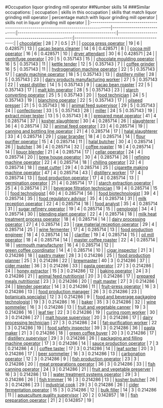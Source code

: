 #Occupation liquor grinding mill operator
##Number skills 14
###Similar occupations:
| occupation                                                                              |   skills in this occupation |   skills that match liquor grinding mill operator |   percentage match with liquor grinding mill operator |   skills not in liquor grinding mill operator |
|:----------------------------------------------------------------------------------------|----------------------------:|--------------------------------------------------:|------------------------------------------------------:|----------------------------------------------:|
| [chocolatier](chocolatier.md)                                                           |                          28 |                                                 7 |                                              0.5      |                                            21 |
| [cocoa press operator](cocoa_press_operator.md)                                         |                          19 |                                                 6 |                                              0.428571 |                                            13 |
| [cacao beans cleaner](cacao_beans_cleaner.md)                                           |                          14 |                                                 6 |                                              0.428571 |                                             8 |
| [cocoa mill operator](cocoa_mill_operator.md)                                           |                          16 |                                                 6 |                                              0.428571 |                                            10 |
| [dryer attendant](dryer_attendant.md)                                                   |                          30 |                                                 6 |                                              0.428571 |                                            24 |
| [centrifuge operator](centrifuge_operator.md)                                           |                          20 |                                                 5 |                                              0.357143 |                                            15 |
| [chocolate moulding operator](chocolate_moulding_operator.md)                           |                          16 |                                                 5 |                                              0.357143 |                                            11 |
| [kettle tender](kettle_tender.md)                                                       |                          12 |                                                 5 |                                              0.357143 |                                             7 |
| [coffee grinder](coffee_grinder.md)                                                     |                          16 |                                                 5 |                                              0.357143 |                                            11 |
| [hydrogenation machine operator](hydrogenation_machine_operator.md)                     |                          22 |                                                 5 |                                              0.357143 |                                            17 |
| [candy machine operator](candy_machine_operator.md)                                     |                          18 |                                                 5 |                                              0.357143 |                                            13 |
| [distillery miller](distillery_miller.md)                                               |                          28 |                                                 5 |                                              0.357143 |                                            23 |
| [dairy products manufacturing worker](dairy_products_manufacturing_worker.md)           |                          27 |                                                 5 |                                              0.357143 |                                            22 |
| [yeast distiller](yeast_distiller.md)                                                   |                          14 |                                                 5 |                                              0.357143 |                                             9 |
| [cacao bean roaster](cacao_bean_roaster.md)                                             |                          22 |                                                 5 |                                              0.357143 |                                            17 |
| [malt kiln operator](malt_kiln_operator.md)                                             |                          28 |                                                 5 |                                              0.357143 |                                            23 |
| [starch converting operator](starch_converting_operator.md)                             |                          25 |                                                 5 |                                              0.357143 |                                            20 |
| [food technician](food_technician.md)                                                   |                          24 |                                                 5 |                                              0.357143 |                                            19 |
| [blanching operator](blanching_operator.md)                                             |                          22 |                                                 5 |                                              0.357143 |                                            17 |
| [oilseed presser](oilseed_presser.md)                                                   |                          21 |                                                 5 |                                              0.357143 |                                            16 |
| [animal feed supervisor](animal_feed_supervisor.md)                                     |                          29 |                                                 5 |                                              0.357143 |                                            24 |
| [confectioner](confectioner.md)                                                         |                          33 |                                                 5 |                                              0.357143 |                                            28 |
| [miller](miller.md)                                                                     |                          24 |                                                 5 |                                              0.357143 |                                            19 |
| [extract mixer tester](extract_mixer_tester.md)                                         |                          13 |                                                 5 |                                              0.357143 |                                             8 |
| [prepared meat operator](prepared_meat_operator.md)                                     |                          41 |                                                 4 |                                              0.285714 |                                            37 |
| [kosher slaughterer](kosher_slaughterer.md)                                             |                          30 |                                                 4 |                                              0.285714 |                                            26 |
| [slaughterer](slaughterer.md)                                                           |                          36 |                                                 4 |                                              0.285714 |                                            32 |
| [animal feed operator](animal_feed_operator.md)                                         |                          23 |                                                 4 |                                              0.285714 |                                            19 |
| [canning and bottling line operator](canning_and_bottling_line_operator.md)             |                          21 |                                                 4 |                                              0.285714 |                                            17 |
| [halal slaughterer](halal_slaughterer.md)                                               |                          33 |                                                 4 |                                              0.285714 |                                            29 |
| [cigar brander](cigar_brander.md)                                                       |                          18 |                                                 4 |                                              0.285714 |                                            14 |
| [flour purifier operator](flour_purifier_operator.md)                                   |                          15 |                                                 4 |                                              0.285714 |                                            11 |
| [halal butcher](halal_butcher.md)                                                       |                          30 |                                                 4 |                                              0.285714 |                                            26 |
| [butcher](butcher.md)                                                                   |                          36 |                                                 4 |                                              0.285714 |                                            32 |
| [coffee roaster](coffee_roaster.md)                                                     |                          18 |                                                 4 |                                              0.285714 |                                            14 |
| [liquor blender](liquor_blender.md)                                                     |                          21 |                                                 4 |                                              0.285714 |                                            17 |
| [cellar operator](cellar_operator.md)                                                   |                          24 |                                                 4 |                                              0.285714 |                                            20 |
| [brew house operator](brew_house_operator.md)                                           |                          30 |                                                 4 |                                              0.285714 |                                            26 |
| [refining machine operator](refining_machine_operator.md)                               |                          22 |                                                 4 |                                              0.285714 |                                            18 |
| [chilling operator](chilling_operator.md)                                               |                          22 |                                                 4 |                                              0.285714 |                                            18 |
| [meat cutter](meat_cutter.md)                                                           |                          29 |                                                 4 |                                              0.285714 |                                            25 |
| [cigarette making machine operator](cigarette_making_machine_operator.md)               |                          47 |                                                 4 |                                              0.285714 |                                            43 |
| [distillery worker](distillery_worker.md)                                               |                          17 |                                                 4 |                                              0.285714 |                                            13 |
| [food production operator](food_production_operator.md)                                 |                          17 |                                                 4 |                                              0.285714 |                                            13 |
| [germination operator](germination_operator.md)                                         |                          21 |                                                 4 |                                              0.285714 |                                            17 |
| [starch extraction operator](starch_extraction_operator.md)                             |                          25 |                                                 4 |                                              0.285714 |                                            21 |
| [beverage filtration technician](beverage_filtration_technician.md)                     |                          19 |                                                 4 |                                              0.285714 |                                            15 |
| [food technologist](food_technologist.md)                                               |                          60 |                                                 4 |                                              0.285714 |                                            56 |
| [food biotechnologist](food_biotechnologist.md)                                         |                          39 |                                                 4 |                                              0.285714 |                                            35 |
| [food regulatory advisor](food_regulatory_advisor.md)                                   |                          35 |                                                 4 |                                              0.285714 |                                            31 |
| [milk reception operator](milk_reception_operator.md)                                   |                          22 |                                                 4 |                                              0.285714 |                                            18 |
| [food analyst](food_analyst.md)                                                         |                          35 |                                                 4 |                                              0.285714 |                                            31 |
| [sugar refinery operator](sugar_refinery_operator.md)                                   |                          19 |                                                 4 |                                              0.285714 |                                            15 |
| [oenologist](oenologist.md)                                                             |                          34 |                                                 4 |                                              0.285714 |                                            30 |
| [blending plant operator](blending_plant_operator.md)                                   |                          22 |                                                 4 |                                              0.285714 |                                            18 |
| [milk heat treatment process operator](milk_heat_treatment_process_operator.md)         |                          18 |                                                 4 |                                              0.285714 |                                            14 |
| [dairy processing operator](dairy_processing_operator.md)                               |                          27 |                                                 4 |                                              0.285714 |                                            23 |
| [raw material reception operator](raw_material_reception_operator.md)                   |                          29 |                                                 4 |                                              0.285714 |                                            25 |
| [wine fermenter](wine_fermenter.md)                                                     |                          17 |                                                 4 |                                              0.285714 |                                            13 |
| [food production engineer](food_production_engineer.md)                                 |                          18 |                                                 4 |                                              0.285714 |                                            14 |
| [clarifier](clarifier.md)                                                               |                          19 |                                                 4 |                                              0.285714 |                                            15 |
| [oil mill operator](oil_mill_operator.md)                                               |                          18 |                                                 4 |                                              0.285714 |                                            14 |
| [master coffee roaster](master_coffee_roaster.md)                                       |                          22 |                                                 4 |                                              0.285714 |                                            18 |
| [vermouth manufacturer](vermouth_manufacturer.md)                                       |                          16 |                                                 4 |                                              0.285714 |                                            12 |
| [green coffee coordinator](green coffee coordinator.md)                                 |                          14 |                                                 4 |                                              0.285714 |                                            10 |
| [cigar inspector](cigar_inspector.md)                                                   |                          21 |                                                 3 |                                              0.214286 |                                            18 |
| [pastry maker](pastry_maker.md)                                                         |                          28 |                                                 3 |                                              0.214286 |                                            25 |
| [food production planner](food_production_planner.md)                                   |                          25 |                                                 3 |                                              0.214286 |                                            22 |
| [brewmaster](brewmaster.md)                                                             |                          40 |                                                 3 |                                              0.214286 |                                            37 |
| [cider master](cider_master.md)                                                         |                          36 |                                                 3 |                                              0.214286 |                                            33 |
| [pasta operator](pasta_operator.md)                                                     |                          27 |                                                 3 |                                              0.214286 |                                            24 |
| [honey extractor](honey_extractor.md)                                                   |                          15 |                                                 3 |                                              0.214286 |                                            12 |
| [baking operator](baking_operator.md)                                                   |                          24 |                                                 3 |                                              0.214286 |                                            21 |
| [animal feed nutritionist](animal_feed_nutritionist.md)                                 |                          20 |                                                 3 |                                              0.214286 |                                            17 |
| [prepared meals nutritionist](prepared_meals_nutritionist.md)                           |                          23 |                                                 3 |                                              0.214286 |                                            20 |
| [malt master](malt_master.md)                                                           |                          27 |                                                 3 |                                              0.214286 |                                            24 |
| [blender operator](blender_operator.md)                                                 |                          14 |                                                 3 |                                              0.214286 |                                            11 |
| [fruit-press operator](fruit-press_operator.md)                                         |                          16 |                                                 3 |                                              0.214286 |                                            13 |
| [food production manager](food_production_manager.md)                                   |                          26 |                                                 3 |                                              0.214286 |                                            23 |
| [botanicals specialist](botanicals_specialist.md)                                       |                          12 |                                                 3 |                                              0.214286 |                                             9 |
| [food and beverage packaging technologist](food_and_beverage_packaging_technologist.md) |                          19 |                                                 3 |                                              0.214286 |                                            16 |
| [baker](baker.md)                                                                       |                          35 |                                                 3 |                                              0.214286 |                                            32 |
| [wine sommelier](wine_sommelier.md)                                                     |                          16 |                                                 3 |                                              0.214286 |                                            13 |
| [fruit and vegetable canner](fruit_and_vegetable_canner.md)                             |                          19 |                                                 3 |                                              0.214286 |                                            16 |
| [leaf tier](leaf_tier.md)                                                               |                          22 |                                                 3 |                                              0.214286 |                                            19 |
| [curing room worker](curing_room_worker.md)                                             |                          30 |                                                 3 |                                              0.214286 |                                            27 |
| [malt house supervisor](malt_house_supervisor.md)                                       |                          20 |                                                 3 |                                              0.214286 |                                            17 |
| [dairy processing technician](dairy_processing_technician.md)                           |                          27 |                                                 3 |                                              0.214286 |                                            24 |
| [fat-purification worker](fat-purification_worker.md)                                   |                          22 |                                                 3 |                                              0.214286 |                                            19 |
| [food safety inspector](food_safety_inspector.md)                                       |                          39 |                                                 3 |                                              0.214286 |                                            36 |
| [pasta maker](pasta_maker.md)                                                           |                          21 |                                                 3 |                                              0.214286 |                                            18 |
| [green coffee buyer](green_coffee_buyer.md)                                             |                          20 |                                                 3 |                                              0.214286 |                                            17 |
| [distillery supervisor](distillery_supervisor.md)                                       |                          29 |                                                 3 |                                              0.214286 |                                            26 |
| [packaging and filling machine operator](packaging_and_filling_machine_operator.md)     |                          17 |                                                 3 |                                              0.214286 |                                            14 |
| [sauce production operator](sauce_production_operator.md)                               |                           7 |                                                 3 |                                              0.214286 |                                             4 |
| [coffee taster](coffee_taster.md)                                                       |                          17 |                                                 3 |                                              0.214286 |                                            14 |
| [leaf sorter](leaf_sorter.md)                                                           |                          20 |                                                 3 |                                              0.214286 |                                            17 |
| [beer sommelier](beer_sommelier.md)                                                     |                          16 |                                                 3 |                                              0.214286 |                                            13 |
| [carbonation operator](carbonation_operator.md)                                         |                          12 |                                                 3 |                                              0.214286 |                                             9 |
| [fish production operator](fish_production_operator.md)                                 |                          23 |                                                 3 |                                              0.214286 |                                            20 |
| [meat preparations operator](meat_preparations_operator.md)                             |                          36 |                                                 3 |                                              0.214286 |                                            33 |
| [fish canning operator](fish_canning_operator.md)                                       |                          24 |                                                 3 |                                              0.214286 |                                            21 |
| [fruit and vegetable preserver](fruit_and_vegetable_preserver.md)                       |                          16 |                                                 3 |                                              0.214286 |                                            13 |
| [water treatment systems operator](water_treatment_systems_operator.md)                 |                          29 |                                                 3 |                                              0.214286 |                                            26 |
| [fish trimmer](fish_trimmer.md)                                                         |                          16 |                                                 3 |                                              0.214286 |                                            13 |
| [kosher butcher](kosher_butcher.md)                                                     |                          26 |                                                 3 |                                              0.214286 |                                            23 |
| [industrial cook](industrial_cook.md)                                                   |                          29 |                                                 3 |                                              0.214286 |                                            26 |
| [cider fermentation operator](cider_fermentation_operator.md)                           |                          15 |                                                 3 |                                              0.214286 |                                            12 |
| [bulk filler](bulk_filler.md)                                                           |                          14 |                                                 3 |                                              0.214286 |                                            11 |
| [aquaculture quality supervisor](aquaculture_quality_supervisor.md)                     |                          20 |                                                 2 |                                              0.142857 |                                            18 |
| [fish preparation operator](fish_preparation_operator.md)                               |                          21 |                                                 2 |                                              0.142857 |                                            19 |
